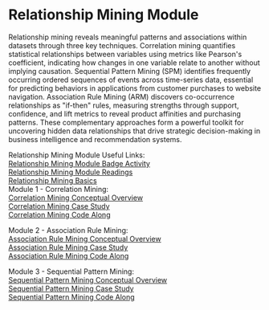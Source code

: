 # Relationship Mining Module
Relationship mining reveals meaningful patterns and associations within datasets through three key techniques. Correlation mining quantifies statistical relationships between variables using metrics like Pearson's coefficient, indicating how changes in one variable relate to another without implying causation. Sequential Pattern Mining (SPM) identifies frequently occurring ordered sequences of events across time-series data, essential for predicting behaviors in applications from customer purchases to website navigation. Association Rule Mining (ARM) discovers co-occurrence relationships as "if-then" rules, measuring strengths through support, confidence, and lift metrics to reveal product affinities and purchasing patterns. These complementary approaches form a powerful toolkit for uncovering hidden data relationships that drive strategic decision-making in business intelligence and recommendation systems.

Relationship Mining Module Useful Links:  
[Relationship Mining Module Badge Activity](https://laserkt.quarto.pub/relmin-badge-activity/)  
[Relationship Mining Module Readings](https://laserkt.quarto.pub/module-6-relationship-mining-readings/#/title-slide)  
[Relationship Mining Basics](https://laserkt.quarto.pub/module-6-relationship-mining-basics/#/title-slide)   
Module 1 - Correlation Mining:    
[Correlation Mining Conceptual Overview](https://laserkt.quarto.pub/module-6-correlation-mining/#/title-slide)  
[Correlation Mining Case Study](https://laserkt.quarto.pub/kt-6-correlation-mining-case-study/)  
[Correlation Mining Code Along](https://laserkt.quarto.pub/module-6-correlationmining-code-along/#/title-slide)  

Module 2 - Association Rule Mining:    
[Association Rule Mining Conceptual Overview](https://laserkt.quarto.pub/module-2-association-rule-mining/#/title-slide)  
[Association Rule Mining Case Study](https://laserkt.quarto.pub/module-2-association-rule-mining-ded6/)  
[Association Rule Mining Code Along](https://laserkt.quarto.pub/module-2-association-rule-mining-950d/#/title-slide)  

Module 3 - Sequential Pattern Mining:    
[Sequential Pattern Mining Conceptual Overview](https://laserkt.quarto.pub/module-3-sequential-pattern-mining-4cd0/#/title-slide)  
[Sequential Pattern Mining Case Study](https://laserkt.quarto.pub/module-3-sequential-pattern-mining/)  
[Sequential Pattern Mining Code Along](https://laserkt.quarto.pub/module-3-sequential-pattern-mining-98e4/#/title-slide)  



